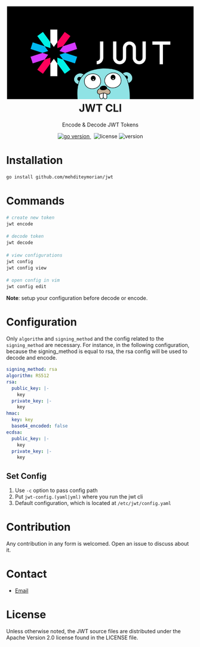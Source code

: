 <h1 align="center">
<img alt="Koi logo" src="assets/icon.png" width="500px"/><br/>
JWT CLI
</h1>
<p align="center">Encode & Decode JWT Tokens</p>

<p align="center">
<a href="https://pkg.go.dev/github.com/mehditeymorian/jwt?tab=doc"target="_blank">
    <img src="https://img.shields.io/badge/Go-1.18+-00ADD8?style=for-the-badge&logo=go" alt="go version" />
</a>&nbsp;
<img src="https://img.shields.io/badge/license-apache_2.0-red?style=for-the-badge&logo=none" alt="license" />

<img src="https://img.shields.io/badge/Version-1.0.0-informational?style=for-the-badge&logo=none" alt="version" />
</p>

# Installation
```bash
go install github.com/mehditeymorian/jwt
```

# Commands
```bash
# create new token
jwt encode

# decode token
jwt decode

# view configurations
jwt config
jwt config view

# open config in vim
jwt config edit
```
**Note**: setup your configuration before decode or encode.

# Configuration
Only `algorithm` and `signing_method` and the config related to the `signing_method` are necessary. 
For instance, in the following configuration, because the signing_method is equal to rsa, the rsa config will be used to decode and encode.
```yaml
signing_method: rsa
algorithm: RS512
rsa:
  public_key: |-
    key
  private_key: |-
    key
hmac:
  key: key
  base64_encoded: false
ecdsa:
  public_key: |-
    key
  private_key: |-
    key
```

## Set Config
1. Use `-c` option to pass config path
2. Put `jwt-config.(yaml|yml)` where you run the jwt cli
3. Default configuration, which is located at `/etc/jwt/config.yaml`


# Contribution
Any contribution in any form is welcomed. Open an issue to discuss about it.

# Contact
- [Email](mailto:mehditeymorian322@gmail.com)

# License
Unless otherwise noted, the JWT source files are distributed under the Apache Version 2.0 license found in the LICENSE file.
